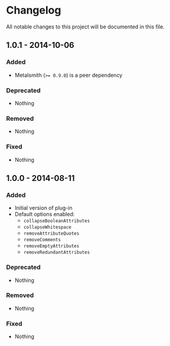 # Changelog

All notable changes to this project will be documented in this file.

## 1.0.1 - 2014-10-06

### Added
- Metalsmith (`>= 0.9.0`) is a peer dependency

### Deprecated
- Nothing

### Removed
- Nothing

### Fixed
- Nothing

## 1.0.0 - 2014-08-11

### Added
- Initial version of plug-in
- Default options enabled:
    - `collapseBooleanAttributes`
    - `collapseWhitespace`
    - `removeAttributeQuotes`
    - `removeComments`
    - `removeEmptyAttributes`
    - `removeRedundantAttributes`

### Deprecated
- Nothing

### Removed
- Nothing

### Fixed
- Nothing
